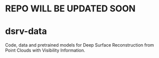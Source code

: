 # REPO WILL BE UPDATED SOON

# dsrv-data
Code, data and pretrained models for Deep Surface Reconstruction from Point Clouds with Visibility Information.


